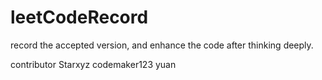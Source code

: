 # leetCodeRecord
record the accepted version, and enhance the code after thinking deeply.

contributor 
Starxyz
codemaker123
yuan
